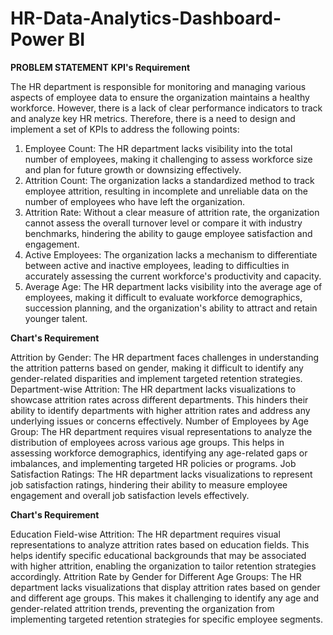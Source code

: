 # HR-Data-Analytics-Dashboard-Power BI

**PROBLEM STATEMENT**
**KPI's Requirement**

The HR department is responsible for monitoring and managing various aspects of employee data to ensure the organization maintains a healthy workforce. However, there is a lack of clear performance indicators to track and analyze key HR metrics. Therefore, there is a need to design and implement a set of KPIs to address the following points:

1. Employee Count:
The HR department lacks visibility into the total number of employees, making it challenging to assess workforce size and plan for future growth or downsizing effectively.
2. Attrition Count:
The organization lacks a standardized method to track employee attrition, resulting in incomplete and unreliable data on the number of employees who have left the organization.
3. Attrition Rate:
Without a clear measure of attrition rate, the organization cannot assess the overall turnover level or compare it with industry benchmarks, hindering the ability to gauge employee satisfaction and engagement.
4. Active Employees:
The organization lacks a mechanism to differentiate between active and inactive employees, leading to difficulties in accurately assessing the current workforce's productivity and capacity.
5. Average Age:
The HR department lacks visibility into the average age of employees, making it difficult to evaluate workforce demographics, succession planning, and the organization's ability to attract and retain younger talent.

**Chart's Requirement**

Attrition by Gender:
The HR department faces challenges in understanding the attrition patterns based on gender, making it difficult to identify any gender-related disparities and implement targeted retention strategies.
Department-wise Attrition:
The HR department lacks visualizations to showcase attrition rates across different departments. This hinders their ability to identify departments with higher attrition rates and address any underlying issues or concerns effectively.
Number of Employees by Age Group:
The HR department requires visual representations to analyze the distribution of employees across various age groups. This helps in assessing workforce demographics, identifying any age-related gaps or imbalances, and implementing targeted HR policies or programs.
Job Satisfaction Ratings:
The HR department lacks visualizations to represent job satisfaction ratings, hindering their ability to measure employee engagement and overall job satisfaction levels effectively.


**Chart's Requirement**

Education Field-wise Attrition:
The HR department requires visual representations to analyze attrition rates based on education fields. This helps identify specific educational backgrounds that may be associated with higher attrition, enabling the organization to tailor retention strategies accordingly.
Attrition Rate by Gender for Different Age Groups:
The HR department lacks visualizations that display attrition rates based on gender and different age groups. This makes it challenging to identify any age and gender-related attrition trends, preventing the organization from implementing targeted retention strategies for specific employee segments.
